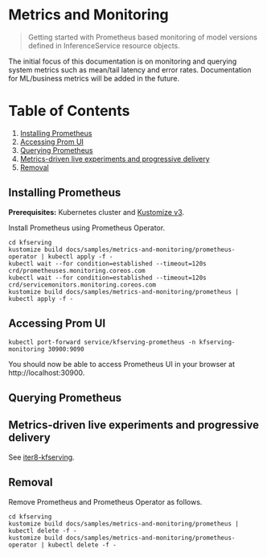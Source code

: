 # Metrics and Monitoring

> Getting started with Prometheus based monitoring of model versions defined in InferenceService resource objects.

The initial focus of this documentation is on monitoring and querying system metrics such as mean/tail latency and error rates. Documentation for ML/business metrics will be added in the future.

# Table of Contents
1. [Installing Prometheus](#installing-prometheus)
2. [Accessing Prom UI](#accessing-prom-ui)
3. [Querying Prometheus](#querying-prometheus)
4. [Metrics-driven live experiments and progressive delivery](#metrics-driven-live-experiments-and-progressive-delivery)
5. [Removal](#removal)

## Installing Prometheus

**Prerequisites:** Kubernetes cluster and [Kustomize v3](https://kubectl.docs.kubernetes.io/installation/kustomize/).

Install Prometheus using Prometheus Operator.

```shell
cd kfserving
kustomize build docs/samples/metrics-and-monitoring/prometheus-operator | kubectl apply -f -
kubectl wait --for condition=established --timeout=120s crd/prometheuses.monitoring.coreos.com
kubectl wait --for condition=established --timeout=120s crd/servicemonitors.monitoring.coreos.com
kustomize build docs/samples/metrics-and-monitoring/prometheus | kubectl apply -f -
```

## Accessing Prom UI

```shell
kubectl port-forward service/kfserving-prometheus -n kfserving-monitoring 30900:9090
```

You should now be able to access Prometheus UI in your browser at http://localhost:30900.

## Querying Prometheus

## Metrics-driven live experiments and progressive delivery
See [iter8-kfserving](https://github.com/iter8-tools/iter8-kfserving).

## Removal
Remove Prometheus and Prometheus Operator as follows.
```shell
cd kfserving
kustomize build docs/samples/metrics-and-monitoring/prometheus | kubectl delete -f -
kustomize build docs/samples/metrics-and-monitoring/prometheus-operator | kubectl delete -f -
```

